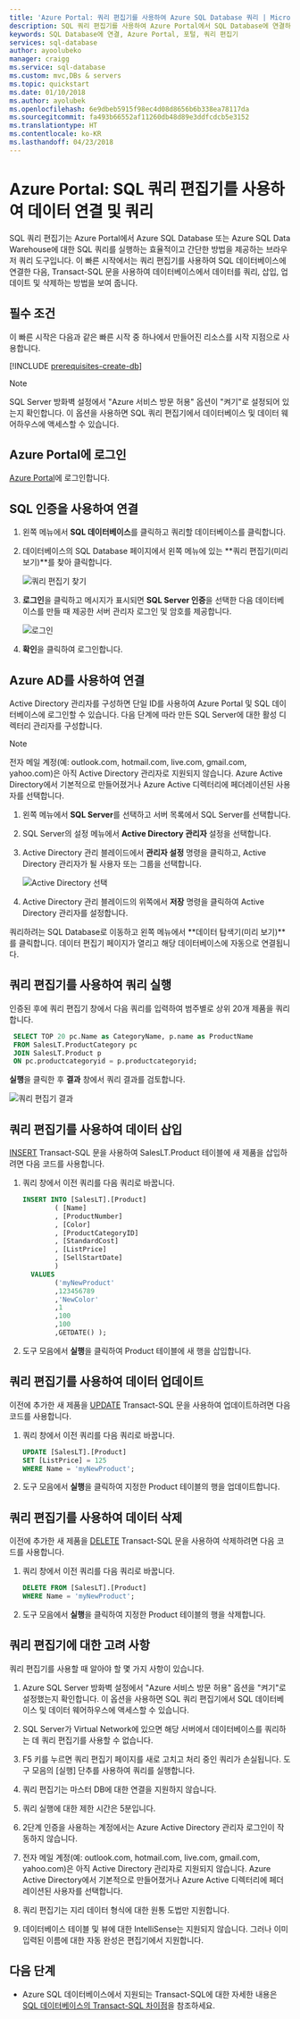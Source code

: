 ```yaml
---
title: 'Azure Portal: 쿼리 편집기를 사용하여 Azure SQL Database 쿼리 | Microsoft Docs'
description: SQL 쿼리 편집기를 사용하여 Azure Portal에서 SQL Database에 연결하는 방법을 알아봅니다. 그런 다음 Transact-SQL(T-SQL) 문을 실행하여 데이터를 쿼리하고 편집합니다.
keywords: SQL Database에 연결, Azure Portal, 포털, 쿼리 편집기
services: sql-database
author: ayoolubeko
manager: craigg
ms.service: sql-database
ms.custom: mvc,DBs & servers
ms.topic: quickstart
ms.date: 01/10/2018
ms.author: ayolubek
ms.openlocfilehash: 6e9dbeb5915f98ec4d08d8656b6b338ea78117da
ms.sourcegitcommit: fa493b66552af11260db48d89e3ddfcdcb5e3152
ms.translationtype: HT
ms.contentlocale: ko-KR
ms.lasthandoff: 04/23/2018
---
```

# <a name="azure-portal-use-the-sql-query-editor-to-connect-and-query-data"></a>Azure Portal: SQL 쿼리 편집기를 사용하여 데이터 연결 및 쿼리

SQL 쿼리 편집기는 Azure Portal에서 Azure SQL Database 또는 Azure SQL Data Warehouse에 대한 SQL 쿼리를 실행하는 효율적이고 간단한 방법을 제공하는 브라우저 쿼리 도구입니다. 이 빠른 시작에서는 쿼리 편집기를 사용하여 SQL 데이터베이스에 연결한 다음, Transact-SQL 문을 사용하여 데이터베이스에서 데이터를 쿼리, 삽입, 업데이트 및 삭제하는 방법을 보여 줍니다.

## <a name="prerequisites"></a>필수 조건

이 빠른 시작은 다음과 같은 빠른 시작 중 하나에서 만들어진 리소스를 시작 지점으로 사용합니다.

[!INCLUDE [prerequisites-create-db](../../includes/sql-database-connect-query-prerequisites-create-db-includes.md)]

> [!NOTE]
> SQL Server 방화벽 설정에서 "Azure 서비스 방문 허용" 옵션이 "켜기"로 설정되어 있는지 확인합니다. 이 옵션을 사용하면 SQL 쿼리 편집기에서 데이터베이스 및 데이터 웨어하우스에 액세스할 수 있습니다.

## <a name="log-in-to-the-azure-portal"></a>Azure Portal에 로그인

[Azure Portal](https://portal.azure.com/)에 로그인합니다.


## <a name="connect-using-sql-authentication"></a>SQL 인증을 사용하여 연결

1. 왼쪽 메뉴에서 **SQL 데이터베이스**를 클릭하고 쿼리할 데이터베이스를 클릭합니다.

2. 데이터베이스의 SQL Database 페이지에서 왼쪽 메뉴에 있는 **쿼리 편집기(미리 보기)**를 찾아 클릭합니다.

    ![쿼리 편집기 찾기](./media/sql-database-connect-query-portal/find-query-editor.PNG)

3. **로그인**을 클릭하고 메시지가 표시되면 **SQL Server 인증**을 선택한 다음 데이터베이스를 만들 때 제공한 서버 관리자 로그인 및 암호를 제공합니다.

    ![로그인](./media/sql-database-connect-query-portal/login-menu.png)

4. **확인**을 클릭하여 로그인합니다.


## <a name="connect-using-azure-ad"></a>Azure AD를 사용하여 연결

Active Directory 관리자를 구성하면 단일 ID를 사용하여 Azure Portal 및 SQL 데이터베이스에 로그인할 수 있습니다. 다음 단계에 따라 만든 SQL Server에 대한 활성 디렉터리 관리자를 구성합니다.

> [!NOTE]
> 전자 메일 계정(예: outlook.com, hotmail.com, live.com, gmail.com, yahoo.com)은 아직 Active Directory 관리자로 지원되지 않습니다. Azure Active Directory에서 기본적으로 만들어졌거나 Azure Active 디렉터리에 페더레이션된 사용자를 선택합니다.

1. 왼쪽 메뉴에서 **SQL Server**를 선택하고 서버 목록에서 SQL Server를 선택합니다.

2. SQL Server의 설정 메뉴에서 **Active Directory 관리자** 설정을 선택합니다.

3. Active Directory 관리 블레이드에서 **관리자 설정** 명령을 클릭하고, Active Directory 관리자가 될 사용자 또는 그룹을 선택합니다.

    ![Active Directory 선택](./media/sql-database-connect-query-portal/select-active-directory.png)

4. Active Directory 관리 블레이드의 위쪽에서 **저장** 명령을 클릭하여 Active Directory 관리자를 설정합니다.

쿼리하려는 SQL Database로 이동하고 왼쪽 메뉴에서 **데이터 탐색기(미리 보기)**를 클릭합니다. 데이터 편집기 페이지가 열리고 해당 데이터베이스에 자동으로 연결됩니다.


## <a name="run-query-using-query-editor"></a>쿼리 편집기를 사용하여 쿼리 실행

인증된 후에 쿼리 편집기 창에서 다음 쿼리를 입력하여 범주별로 상위 20개 제품을 쿼리합니다.

```sql
 SELECT TOP 20 pc.Name as CategoryName, p.name as ProductName
 FROM SalesLT.ProductCategory pc
 JOIN SalesLT.Product p
 ON pc.productcategoryid = p.productcategoryid;
```

**실행**을 클릭한 후 **결과** 창에서 쿼리 결과를 검토합니다.

![쿼리 편집기 결과](./media/sql-database-connect-query-portal/query-editor-results.png)

## <a name="insert-data-using-query-editor"></a>쿼리 편집기를 사용하여 데이터 삽입

[INSERT](https://msdn.microsoft.com/library/ms174335.aspx) Transact-SQL 문을 사용하여 SalesLT.Product 테이블에 새 제품을 삽입하려면 다음 코드를 사용합니다.

1. 쿼리 창에서 이전 쿼리를 다음 쿼리로 바꿉니다.

   ```sql
   INSERT INTO [SalesLT].[Product]
           ( [Name]
           , [ProductNumber]
           , [Color]
           , [ProductCategoryID]
           , [StandardCost]
           , [ListPrice]
           , [SellStartDate]
           )
     VALUES
           ('myNewProduct'
           ,123456789
           ,'NewColor'
           ,1
           ,100
           ,100
           ,GETDATE() );
   ```

2. 도구 모음에서 **실행**을 클릭하여 Product 테이블에 새 행을 삽입합니다.

## <a name="update-data-using-query-editor"></a>쿼리 편집기를 사용하여 데이터 업데이트

이전에 추가한 새 제품을 [UPDATE](https://msdn.microsoft.com/library/ms177523.aspx) Transact-SQL 문을 사용하여 업데이트하려면 다음 코드를 사용합니다.

1. 쿼리 창에서 이전 쿼리를 다음 쿼리로 바꿉니다.

   ```sql
   UPDATE [SalesLT].[Product]
   SET [ListPrice] = 125
   WHERE Name = 'myNewProduct';
   ```

2. 도구 모음에서 **실행**을 클릭하여 지정한 Product 테이블의 행을 업데이트합니다.

## <a name="delete-data-using-query-editor"></a>쿼리 편집기를 사용하여 데이터 삭제

이전에 추가한 새 제품을 [DELETE](https://msdn.microsoft.com/library/ms189835.aspx) Transact-SQL 문을 사용하여 삭제하려면 다음 코드를 사용합니다.

1. 쿼리 창에서 이전 쿼리를 다음 쿼리로 바꿉니다.

   ```sql
   DELETE FROM [SalesLT].[Product]
   WHERE Name = 'myNewProduct';
   ```

2. 도구 모음에서 **실행**을 클릭하여 지정한 Product 테이블의 행을 삭제합니다.


## <a name="query-editor-considerations"></a>쿼리 편집기에 대한 고려 사항

쿼리 편집기를 사용할 때 알아야 할 몇 가지 사항이 있습니다.

1. Azure SQL Server 방화벽 설정에서 "Azure 서비스 방문 허용" 옵션을 "켜기"로 설정했는지 확인합니다. 이 옵션을 사용하면 SQL 쿼리 편집기에서 SQL 데이터베이스 및 데이터 웨어하우스에 액세스할 수 있습니다.

2. SQL Server가 Virtual Network에 있으면 해당 서버에서 데이터베이스를 쿼리하는 데 쿼리 편집기를 사용할 수 없습니다.

3. F5 키를 누르면 쿼리 편집기 페이지를 새로 고치고 처리 중인 쿼리가 손실됩니다. 도구 모음의 [실행] 단추를 사용하여 쿼리를 실행합니다.

4. 쿼리 편집기는 마스터 DB에 대한 연결을 지원하지 않습니다.

5. 쿼리 실행에 대한 제한 시간은 5분입니다.

6. 2단계 인증을 사용하는 계정에서는 Azure Active Directory 관리자 로그인이 작동하지 않습니다.

7. 전자 메일 계정(예: outlook.com, hotmail.com, live.com, gmail.com, yahoo.com)은 아직 Active Directory 관리자로 지원되지 않습니다. Azure Active Directory에서 기본적으로 만들어졌거나 Azure Active 디렉터리에 페더레이션된 사용자를 선택합니다.

8. 쿼리 편집기는 지리 데이터 형식에 대한 원통 도법만 지원합니다.

9. 데이터베이스 테이블 및 뷰에 대한 IntelliSense는 지원되지 않습니다. 그러나 이미 입력된 이름에 대한 자동 완성은 편집기에서 지원합니다.


## <a name="next-steps"></a>다음 단계

- Azure SQL 데이터베이스에서 지원되는 Transact-SQL에 대한 자세한 내용은 [SQL 데이터베이스의 Transact-SQL 차이점](sql-database-transact-sql-information.md)을 참조하세요.
